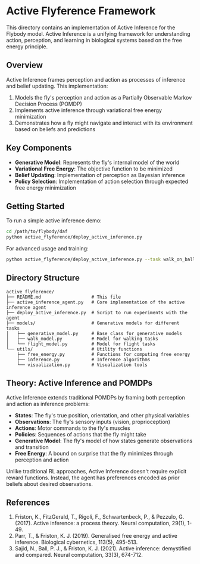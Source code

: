 # Active Flyference Framework

This directory contains an implementation of Active Inference for the Flybody model. Active Inference is a unifying framework for understanding action, perception, and learning in biological systems based on the free energy principle.

## Overview

Active Inference frames perception and action as processes of inference and belief updating. This implementation:

1. Models the fly's perception and action as a Partially Observable Markov Decision Process (POMDP)
2. Implements active inference through variational free energy minimization
3. Demonstrates how a fly might navigate and interact with its environment based on beliefs and predictions

## Key Components

- **Generative Model**: Represents the fly's internal model of the world
- **Variational Free Energy**: The objective function to be minimized
- **Belief Updating**: Implementation of perception as Bayesian inference
- **Policy Selection**: Implementation of action selection through expected free energy minimization

## Getting Started

To run a simple active inference demo:

```bash
cd /path/to/flybody/daf
python active_flyference/deploy_active_inference.py
```

For advanced usage and training:

```bash
python active_flyference/deploy_active_inference.py --task walk_on_ball --mode train --episodes 100
```

## Directory Structure

```
active_flyference/
├── README.md                   # This file
├── active_inference_agent.py   # Core implementation of the active inference agent
├── deploy_active_inference.py  # Script to run experiments with the agent
├── models/                     # Generative models for different tasks
│   ├── generative_model.py     # Base class for generative models
│   ├── walk_model.py           # Model for walking tasks
│   └── flight_model.py         # Model for flight tasks
└── utils/                      # Utility functions
    ├── free_energy.py          # Functions for computing free energy
    ├── inference.py            # Inference algorithms
    └── visualization.py        # Visualization tools
```

## Theory: Active Inference and POMDPs

Active Inference extends traditional POMDPs by framing both perception and action as inference problems:

- **States**: The fly's true position, orientation, and other physical variables
- **Observations**: The fly's sensory inputs (vision, proprioception)
- **Actions**: Motor commands to the fly's muscles
- **Policies**: Sequences of actions that the fly might take
- **Generative Model**: The fly's model of how states generate observations and transition
- **Free Energy**: A bound on surprise that the fly minimizes through perception and action

Unlike traditional RL approaches, Active Inference doesn't require explicit reward functions. Instead, the agent has preferences encoded as prior beliefs about desired observations.

## References

1. Friston, K., FitzGerald, T., Rigoli, F., Schwartenbeck, P., & Pezzulo, G. (2017). Active inference: a process theory. Neural computation, 29(1), 1-49.
2. Parr, T., & Friston, K. J. (2019). Generalised free energy and active inference. Biological cybernetics, 113(5), 495-513.
3. Sajid, N., Ball, P. J., & Friston, K. J. (2021). Active inference: demystified and compared. Neural computation, 33(3), 674-712. 